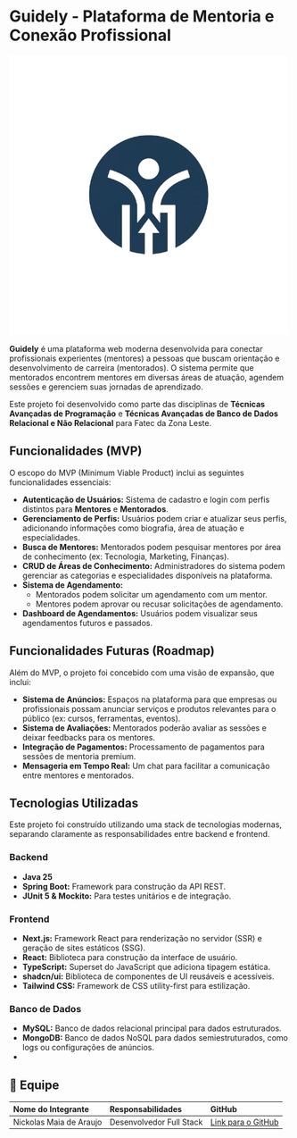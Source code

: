# Guidely - Plataforma de Mentoria e Conexão Profissional

![Guidely Logo](./docs/icon.png)

**Guidely** é uma plataforma web moderna desenvolvida para conectar profissionais experientes (mentores) a pessoas que buscam orientação e desenvolvimento de carreira (mentorados). O sistema permite que mentorados encontrem mentores em diversas áreas de atuação, agendem sessões e gerenciem suas jornadas de aprendizado.

Este projeto foi desenvolvido como parte das disciplinas de **Técnicas Avançadas de Programação** e **Técnicas Avançadas de Banco de Dados Relacional e Não Relacional** para Fatec da Zona Leste.

## Funcionalidades (MVP)

O escopo do MVP (Minimum Viable Product) inclui as seguintes funcionalidades essenciais:

*   **Autenticação de Usuários:** Sistema de cadastro e login com perfis distintos para **Mentores** e **Mentorados**.
*   **Gerenciamento de Perfis:** Usuários podem criar e atualizar seus perfis, adicionando informações como biografia, área de atuação e especialidades.
*   **Busca de Mentores:** Mentorados podem pesquisar mentores por área de conhecimento (ex: Tecnologia, Marketing, Finanças).
*   **CRUD de Áreas de Conhecimento:** Administradores do sistema podem gerenciar as categorias e especialidades disponíveis na plataforma.
*   **Sistema de Agendamento:**
    *   Mentorados podem solicitar um agendamento com um mentor.
    *   Mentores podem aprovar ou recusar solicitações de agendamento.
*   **Dashboard de Agendamentos:** Usuários podem visualizar seus agendamentos futuros e passados.

## Funcionalidades Futuras (Roadmap)

Além do MVP, o projeto foi concebido com uma visão de expansão, que inclui:

*   **Sistema de Anúncios:** Espaços na plataforma para que empresas ou profissionais possam anunciar serviços e produtos relevantes para o público (ex: cursos, ferramentas, eventos).
*   **Sistema de Avaliações:** Mentorados poderão avaliar as sessões e deixar feedbacks para os mentores.
*   **Integração de Pagamentos:** Processamento de pagamentos para sessões de mentoria premium.
*   **Mensageria em Tempo Real:** Um chat para facilitar a comunicação entre mentores e mentorados.

## Tecnologias Utilizadas

Este projeto foi construído utilizando uma stack de tecnologias modernas, separando claramente as responsabilidades entre backend e frontend.

### Backend
*   **Java 25**
*   **Spring Boot:** Framework para construção da API REST.
*   **JUnit 5 & Mockito:** Para testes unitários e de integração.

### Frontend
*   **Next.js:** Framework React para renderização no servidor (SSR) e geração de sites estáticos (SSG).
*   **React:** Biblioteca para construção da interface de usuário.
*   **TypeScript:** Superset do JavaScript que adiciona tipagem estática.
*   **shadcn/ui:** Biblioteca de componentes de UI reusáveis e acessíveis.
*   **Tailwind CSS:** Framework de CSS utility-first para estilização.

### Banco de Dados
*   **MySQL:** Banco de dados relacional principal para dados estruturados.
*   **MongoDB:** Banco de dados NoSQL para dados semiestruturados, como logs ou configurações de anúncios.
*   
## 👥 Equipe

| Nome do Integrante | Responsabilidades                               | GitHub                                    |
| :----------------- | :---------------------------------------------- | :---------------------------------------- |
| Nickolas Maia de Araujo  | Desenvolvedor Full Stack   | [Link para o GitHub](https://github.com/nickolss) |